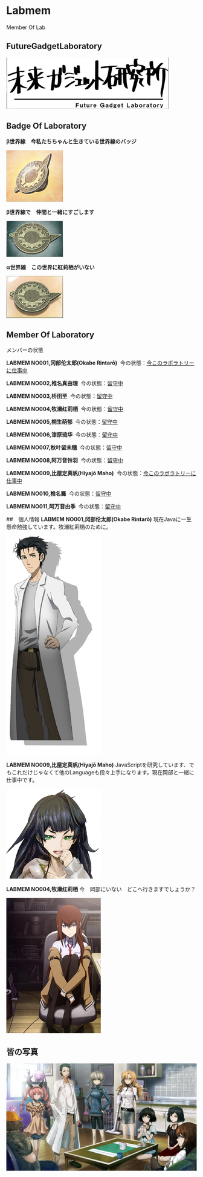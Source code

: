 # Labmem
Member Of Lab

## FutureGadgetLaboratory
![LabPicture](https://github.com/Future-Gadget-Laboratory/Labmem/blob/master/%E6%9C%AA%E6%9D%A5%E9%81%93%E5%85%B7%E7%A0%94%E7%A9%B6%E6%89%80-2.png)

## Badge Of Laboratory
**β世界線　今私たちちゃんと生きている世界線のバッジ**

![CurrentBadge](https://github.com/Future-Gadget-Laboratory/Labmem/blob/master/%E6%9C%AA%E6%9D%A5%E9%81%93%E5%85%B7%E7%A0%94%E7%A9%B6%E6%89%80-%E5%BE%BD%E7%AB%A0-2-min.jpg )

**β世界線で　仲間と一緒にすごします**

![βBadge](https://github.com/Future-Gadget-Laboratory/Labmem/blob/master/%E5%BE%BD%E7%AB%A0%CE%B2-2-min.png )

**α世界線　この世界に紅莉栖がいない**

![αBadge](https://github.com/Future-Gadget-Laboratory/Labmem/blob/master/%E5%BE%BD%E7%AB%A0%CE%B1-2-min.png )
## Member Of Laboratory

メンバーの状態

**LABMEM NO001,冈部伦太郎(Okabe Rintarō)**  今の状態：[今このラボラトリーに仕事中](https://github.com/smallclover)

**LABMEM NO002,椎名真由理**  今の状態：[留守中](#)

**LABMEM NO003,桥田至**  今の状態：[留守中](#)

**LABMEM NO004,牧濑红莉栖**  今の状態：[留守中](#)

**LABMEM NO005,桐生萌郁**  今の状態：[留守中](#)

**LABMEM NO006,漆原琉华**  今の状態：[留守中](#)

**LABMEM NO007,秋叶留未穗**  今の状態：[留守中](#)

**LABMEM NO008,阿万音铃羽**  今の状態：[留守中](#)

**LABMEM NO009,比屋定真帆(Hiyajō Maho)**  今の状態：[今このラボラトリーに仕事中](https://github.com/netsails)

**LABMEM NO010,椎名篝**  今の状態：[留守中](#)

**LABMEM NO011,阿万音由季**  今の状態：[留守中](#)

##　個人情報
**LABMEM NO001,冈部伦太郎(Okabe Rintarō)** 
現在Javaに一生懸命勉強しています。牧瀬紅莉栖のために。

![Okabe Rintarō](https://github.com/Future-Gadget-Laboratory/Labmem/blob/master/LabMemerPic/%E5%86%88%E9%83%A8%E4%BC%A6%E5%A4%AA%E9%83%8E.png)

**LABMEM NO009,比屋定真帆(Hiyajō Maho)**
JavaScriptを研究しています、でもこれだけじゃなくて他のLanguageも段々上手になります。現在岡部と一緒に仕事中です。

![Hiyajō Maho](https://github.com/Future-Gadget-Laboratory/Labmem/blob/master/LabMemerPic/%E6%AF%94%E5%B1%8B%E5%AE%9A%E7%9C%9F%E5%B8%86.png)

**LABMEM NO004,牧濑红莉栖**
今　岡部にいない　どこへ行きますでしょうか？

![Hiyajō Maho](https://github.com/Future-Gadget-Laboratory/Labmem/blob/master/LabMemerPic/%E7%89%A7%E7%80%AC%E7%B4%85%E8%8E%89%E6%A0%96.jpg)

## 皆の写真
![LabMemberPicture](https://github.com/Future-Gadget-Laboratory/Labmem/blob/master/%E6%9C%AA%E6%9D%A5%E3%82%AC%E3%82%B8%E3%82%A7%E3%83%83%E3%83%88%E7%A0%94%E7%A9%B6%E6%89%80.jpg)
